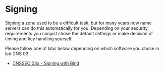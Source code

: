 # Signing

Signing a zone used to be a difficult task, but for many years now name servers 
can do this automatically for you. Depending on your security requirements you
canjust chose the default settings or make decision of timing and key handling
yourself.

Please follow one of labs below depending on which software you chose in lab DNS 03.
- [DNSSEC 03a - Signing with Bind](http://DNSSEC%2003a%20-%20Signing%20with%20Bind.md) 
